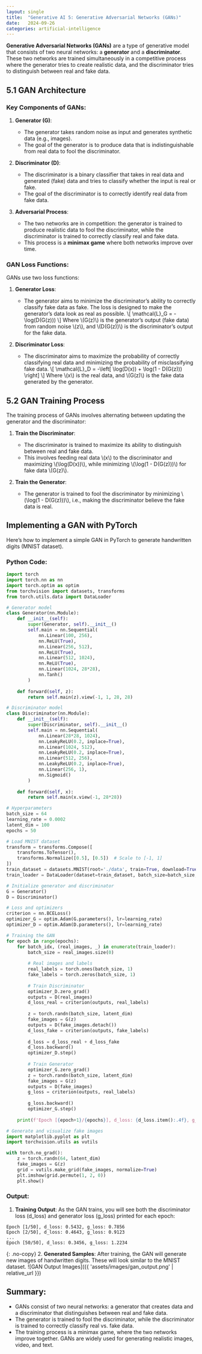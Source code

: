 ```yaml
---
layout: single
title:  "Generative AI 5: Generative Adversarial Networks (GANs)"
date:   2024-09-26
categories: artificial-intelligence
---
```


**Generative Adversarial Networks (GANs)** are a type of generative model that consists of two neural networks: a **generator** and a **discriminator**. These two networks are trained simultaneously in a competitive process where the generator tries to create realistic data, and the discriminator tries to distinguish between real and fake data.

## 5.1 GAN Architecture

### Key Components of GANs:

1. **Generator (G)**:
   - The generator takes random noise as input and generates synthetic data (e.g., images).
   - The goal of the generator is to produce data that is indistinguishable from real data to fool the discriminator.

2. **Discriminator (D)**:
   - The discriminator is a binary classifier that takes in real data and generated (fake) data and tries to classify whether the input is real or fake.
   - The goal of the discriminator is to correctly identify real data from fake data.

3. **Adversarial Process**:
   - The two networks are in competition: the generator is trained to produce realistic data to fool the discriminator, while the discriminator is trained to correctly classify real and fake data.
   - This process is a **minimax game** where both networks improve over time.

### GAN Loss Functions:

GANs use two loss functions:
1. **Generator Loss**:
   - The generator aims to minimize the discriminator’s ability to correctly classify fake data as fake. The loss is designed to make the generator’s data look as real as possible.
   \\[
   \\mathcal{L}_G = -\\log(D(G(z)))
   \\]
   Where \\(G(z)\\) is the generator’s output (fake data) from random noise \\(z\\), and \\(D(G(z))\\) is the discriminator’s output for the fake data.

2. **Discriminator Loss**:
   - The discriminator aims to maximize the probability of correctly classifying real data and minimizing the probability of misclassifying fake data.
   \\[
   \\mathcal{L}_D = -\\left[ \\log(D(x)) + \\log(1 - D(G(z))) \\right]
   \\]
   Where \\(x\\) is the real data, and \\(G(z)\\) is the fake data generated by the generator.

## 5.2 GAN Training Process

The training process of GANs involves alternating between updating the generator and the discriminator:

1. **Train the Discriminator**:
   - The discriminator is trained to maximize its ability to distinguish between real and fake data.
   - This involves feeding real data \\(x\\) to the discriminator and maximizing \\(\\log(D(x))\\), while minimizing \\(\\log(1 - D(G(z)))\\) for fake data \\(G(z)\\).

2. **Train the Generator**:
   - The generator is trained to fool the discriminator by minimizing \\(\\log(1 - D(G(z)))\\), i.e., making the discriminator believe the fake data is real.

## Implementing a GAN with PyTorch

Here’s how to implement a simple GAN in PyTorch to generate handwritten digits (MNIST dataset).

### Python Code:
```python
import torch
import torch.nn as nn
import torch.optim as optim
from torchvision import datasets, transforms
from torch.utils.data import DataLoader

# Generator model
class Generator(nn.Module):
    def __init__(self):
        super(Generator, self).__init__()
        self.main = nn.Sequential(
            nn.Linear(100, 256),
            nn.ReLU(True),
            nn.Linear(256, 512),
            nn.ReLU(True),
            nn.Linear(512, 1024),
            nn.ReLU(True),
            nn.Linear(1024, 28*28),
            nn.Tanh()
        )
    
    def forward(self, z):
        return self.main(z).view(-1, 1, 28, 28)

# Discriminator model
class Discriminator(nn.Module):
    def __init__(self):
        super(Discriminator, self).__init__()
        self.main = nn.Sequential(
            nn.Linear(28*28, 1024),
            nn.LeakyReLU(0.2, inplace=True),
            nn.Linear(1024, 512),
            nn.LeakyReLU(0.2, inplace=True),
            nn.Linear(512, 256),
            nn.LeakyReLU(0.2, inplace=True),
            nn.Linear(256, 1),
            nn.Sigmoid()
        )
    
    def forward(self, x):
        return self.main(x.view(-1, 28*28))

# Hyperparameters
batch_size = 64
learning_rate = 0.0002
latent_dim = 100
epochs = 50

# Load MNIST dataset
transform = transforms.Compose([
    transforms.ToTensor(),
    transforms.Normalize([0.5], [0.5])  # Scale to [-1, 1]
])
train_dataset = datasets.MNIST(root='./data', train=True, download=True, transform=transform)
train_loader = DataLoader(dataset=train_dataset, batch_size=batch_size, shuffle=True)

# Initialize generator and discriminator
G = Generator()
D = Discriminator()

# Loss and optimizers
criterion = nn.BCELoss()
optimizer_G = optim.Adam(G.parameters(), lr=learning_rate)
optimizer_D = optim.Adam(D.parameters(), lr=learning_rate)

# Training the GAN
for epoch in range(epochs):
    for batch_idx, (real_images, _) in enumerate(train_loader):
        batch_size = real_images.size(0)
        
        # Real images and labels
        real_labels = torch.ones(batch_size, 1)
        fake_labels = torch.zeros(batch_size, 1)
        
        # Train Discriminator
        optimizer_D.zero_grad()
        outputs = D(real_images)
        d_loss_real = criterion(outputs, real_labels)
        
        z = torch.randn(batch_size, latent_dim)
        fake_images = G(z)
        outputs = D(fake_images.detach())
        d_loss_fake = criterion(outputs, fake_labels)
        
        d_loss = d_loss_real + d_loss_fake
        d_loss.backward()
        optimizer_D.step()
        
        # Train Generator
        optimizer_G.zero_grad()
        z = torch.randn(batch_size, latent_dim)
        fake_images = G(z)
        outputs = D(fake_images)
        g_loss = criterion(outputs, real_labels)
        
        g_loss.backward()
        optimizer_G.step()
    
    print(f'Epoch [{epoch+1}/{epochs}], d_loss: {d_loss.item():.4f}, g_loss: {g_loss.item():.4f}')

# Generate and visualize fake images
import matplotlib.pyplot as plt
import torchvision.utils as vutils

with torch.no_grad():
    z = torch.randn(64, latent_dim)
    fake_images = G(z)
    grid = vutils.make_grid(fake_images, normalize=True)
    plt.imshow(grid.permute(1, 2, 0))
    plt.show()
```

### Output:
1. **Training Output**: As the GAN trains, you will see both the discriminator loss (d_loss) and generator loss (g_loss) printed for each epoch:
```
Epoch [1/50], d_loss: 0.5432, g_loss: 0.7856
Epoch [2/50], d_loss: 0.4643, g_loss: 0.9123
...
Epoch [50/50], d_loss: 0.3456, g_loss: 1.2234
```
{: .no-copy}
2. **Generated Samples**: After training, the GAN will generate new images of handwritten digits. These will look similar to the MNIST dataset.
![GAN Output Images]({{ 'assets/images/gan_output.png' | relative_url }})

## Summary:
- GANs consist of two neural networks: a generator that creates data and a discriminator that distinguishes between real and fake data.
- The generator is trained to fool the discriminator, while the discriminator is trained to correctly classify real vs. fake data.
- The training process is a minimax game, where the two networks improve together.
GANs are widely used for generating realistic images, video, and text.




